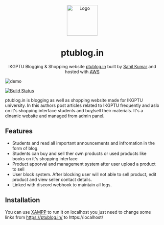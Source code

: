 <div align="center">
  <img alt="Logo" src="https://cdn.discordapp.com/attachments/864941867220074497/923553906380931122/ptublog.in-logo.png" width="100" />
</div>
<h1 align="center">
  ptublog.in
</h1>
<p align="center">
  IKGPTU Blogging & Shopping website <a href="https://brittanychiang.com" target="_blank">ptublog.in</a> built by <a href="https://mrsahil.in/" target="_blank">Sahil Kumar</a> and hosted with <a href="https://aws.amazon.com/" target="_blank">AWS</a>
</p>

![demo](https://repository-images.githubusercontent.com/441117669/b3cb4626-6e48-4076-98f4-f01e019d24ac)

[![Build Status](https://travis-ci.org/joemccann/dillinger.svg?branch=master)](https://ptublog.in/)

ptublog.in is blogging as well as shopping website made for IKGPTU university. In this authors post articles related to IKGPTU frequently and aslo on it's shopping interface students and buy/sell their materials. It's a dinamic website and managed from admin panel.

## Features

- Students and read all important announcements and infromation in the form of blog.
- Students can buy and sell ther own products or used products like books on it's shopping interface
- Product apporval and management system after user upload a product to sell 
- User block system. After blocking user will not able to sell product, edit product and view seller contact details.
- Linked with discord webhook to maintain all logs.

## Installation

You can use [XAMPP](https://www.apachefriends.org/index.html) to run it on localhost you just need to change some links from https://ptublog.in/ to https://localhost/
